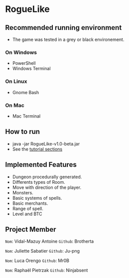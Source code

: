 # RogueLike

## Recommended running environment 
 - The game was tested in a grey or black environement.
### On Windows
 - PowerShell
 - Windows Terminal

### On Linux
 - Gnome Bash

### On Mac
 - Mac Terminal

## How to run
- java -jar RogueLike-v1.0-beta.jar
- See the [tutorial sections](https://github.com/RogueLikeJavaENS/RogueLike/blob/main/TUTORIAL.md)<br>

## Implemented Features
- Dungeon procedurally generated.
- Differents types of Room.
- Move with direction of the player.
- Monsters.
- Basic systems of spells.
- Basic merchants.
- Range of spell.
- Level and BTC

## Project Member
`Nom`: Vidal-Mazuy Antoine 
`Github`: Brotherta

`Nom`: Juliette Sabatier
`Github`: Ju-png

`Nom`: Luca Orengo
`Github`: Mr0B

`Nom`: Raphaël Pietrzak
`Github`: Ninjabsent
